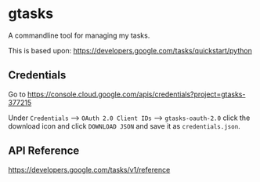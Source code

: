 # gtasks

A commandline tool for managing my tasks.

This is based upon: https://developers.google.com/tasks/quickstart/python

## Credentials
Go to https://console.cloud.google.com/apis/credentials?project=gtasks-377215

Under `Credentials` --> `OAuth 2.0 Client IDs` --> `gtasks-oauth-2.0` click the download icon and click `DOWNLOAD JSON` and save it as `credentials.json`.

## API Reference

https://developers.google.com/tasks/v1/reference
